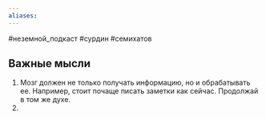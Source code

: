 ```yaml
---
aliases:
---
```


#неземной_подкаст #сурдин #семихатов 

## Важные мысли

1. Мозг должен не только получать информацию, но и обрабатывать ее. Например, стоит почаще писать заметки как сейчас. Продолжай в том же духе.
2. 